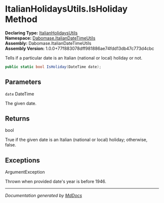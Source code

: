 ﻿<!--  
  <auto-generated>   
    The contents of this file were generated by a tool.  
    Changes to this file may be list if the file is regenerated  
  </auto-generated>   
-->

# ItalianHolidaysUtils.IsHoliday Method

**Declaring Type:** [ItalianHolidaysUtils](../index.md)  
**Namespace:** [Dabomase.ItalianDateTimeUtils](../../index.md)  
**Assembly:** Dabomase.ItalianDateTimeUtils  
**Assembly Version:** 1.0.0+77f883078dff981886ae74fdd13db47c773d4cbc

Tells if a particular date is an Italian (national or local) holiday or not.

```csharp
public static bool IsHoliday(DateTime date);
```

## Parameters

`date`  DateTime

The given date.

## Returns

bool

True if the given date is an Italian (national or local) holiday; otherwise, false.

## Exceptions

ArgumentException

Thrown when provided date's year is before 1946.

___

*Documentation generated by [MdDocs](https://github.com/ap0llo/mddocs)*
